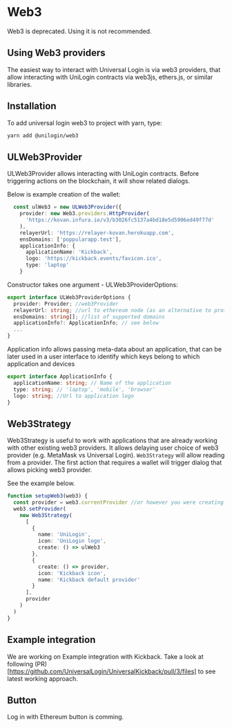 # Web3
Web3 is deprecated. Using it is not recommended.

## Using Web3 providers
The easiest way to interact with Universal Login is via web3 providers, that allow interacting with UniLogin contracts via web3js, ethers.js, or similar libraries.

## Installation
To add universal login web3 to project with yarn, type:

```bash
yarn add @unilogin/web3
```

## ULWeb3Provider
ULWeb3Provider allows interacting with UniLogin contracts. Before triggering actions on the blockchain, it will show related dialogs.

Below is example creation of the wallet:
```ts
  const ulWeb3 = new ULWeb3Provider({
    provider: new Web3.providers.HttpProvider(
      'https://kovan.infura.io/v3/b3026fc5137a4bd18e5d5906ed49f77d'
    ),
    relayerUrl: 'https://relayer-kovan.herokuapp.com',
    ensDomains: ['poppularapp.test'],
    applicationInfo: {
      applicationName: 'Kickback',
      logo: 'https://kickback.events/favicon.ico',
      type: 'laptop'
    }
```

Constructor takes one argument - ULWeb3ProviderOptions:
```ts
export interface ULWeb3ProviderOptions {
  provider: Provider; //web3Provider
  relayerUrl: string; //url to ethereum node (as an alternative to proivder)
  ensDomains: string[]; //list of supported domains
  applicationInfo?: ApplicationInfo; // see below
  ...
}
```

Application info allows passing meta-data about an application, that can be later used in a user interface to identify which keys belong to which application and devices

```ts
export interface ApplicationInfo {
  applicationName: string; // Name of the application
  type: string; // 'laptop', 'mobile', 'browser'
  logo: string; //Url to application logo
}
```

## Web3Strategy
Web3Strategy is useful to work with applications that are already working with other existing web3 providers.
It allows delaying user choice of web3 provider (e.g. MetaMask vs Universal Login).
`Web3Strategy` will allow reading from a provider. The first action that requires a wallet will trigger dialog that allows picking web3 provider.

See the example below.

```ts
function setupWeb3(web3) {
  const provider = web3.currentProvider //or however you were creating provider before
  web3.setProvider(
    new Web3Strategy(
      [
        {
          name: 'UniLogin',
          icon: 'UniLogin logo',
          create: () => ulWeb3
        },
        {
          create: () => provider,
          icon: 'Kickback icon',
          name: 'Kickback default provider'
        }
      ],
      provider
    )
  )
}
```


## Example integration
We are working on Example integration with Kickback.
Take a look at following (PR)[https://github.com/UniversalLogin/UniversalKickback/pull/3/files] to see latest working approach.

## Button
Log in with Ethereum button is comming.